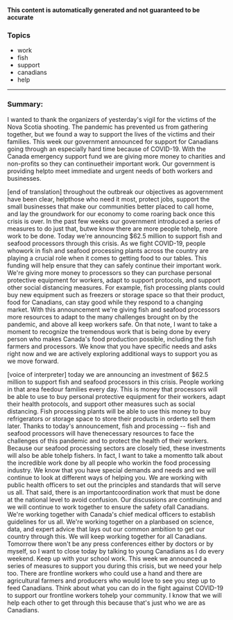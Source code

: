 **This content is automatically generated and not guaranteed to be accurate**

### Topics

- work
- fish
- support
- canadians
- help

---

### Summary:



I wanted to thank the organizers of yesterday's vigil for the victims of the Nova Scotia shooting.
The pandemic has prevented us from gathering together, but we found a way to support the lives of the victims and their families.
This week our government announced for support for Canadians going through an especially hard time because of COVID-19. With the Canada emergency support fund we are giving more money to charities and non-profits so they can continuetheir important work.
Our government is providing helpto meet immediate and urgent needs of both workers and businesses.


[end of translation] throughout the outbreak our objectives as agovernment have been clear, helpthose who need it most, protect jobs, support the small businesses that make our communities better placed to call home, and lay the groundwork for our economy to come roaring back once this crisis is over.
In the past few weeks our government introduced a series of measures to do just that, butwe know there are more people tohelp, more work to be done.
Today we're announcing $62.5 million to support fish and seafood processors through this crisis.
As we fight COVID-19, people whowork in fish and seafood processing plants across the country are playing a crucial role when it comes to getting food to our tables.
This funding will help ensure that they can safely continue their important work.
We're giving more money to processors so they can purchase personal protective equipment for workers, adapt to support protocols, and support other social distancing measures.
For example, fish processing plants could buy new equipment such as freezers or storage space so that their product, food for Canadians, can stay good while they respond to a changing market.
With this announcement we're giving fish and seafood processors more resources to adapt to the many challenges brought on by the pandemic, and above all keep workers safe.
On that note, I want to take a moment to recognize the tremendous work that is being done by every person who makes Canada's food production possible, including the fish farmers and processors.
We know that you have specific needs and asks right now and we are actively exploring additional ways to support you as we move forward.
 

[voice of interpreter] today we are announcing an investment of $62.5 million to support fish and seafood processors in this crisis.
People working in that area feedour families every day.
This is money that processors will be able to use to buy personal protective equipment for their workers, adapt their health protocols, and support other measures such as social distancing.
Fish processing plants will be able to use this money to buy refrigerators or storage space to store their products in orderto sell them later.
Thanks to today's announcement, fish and processing -- fish and seafood processors will have thenecessary resources to face the challenges of this pandemic and to protect the health of their workers.
Because our seafood processing sectors are closely tied, these investments will also be able tohelp fishers.
In fact, I want to take a momentto talk about the incredible work done by all people who workin the food processing industry. We know that you have special demands and needs and we will continue to look at different ways of helping you.
We are working with public health officers to set out the principles and standards that will serve us all.
That said, there is an importantcoordination work that must be done at the national level to avoid confusion.
Our discussions are continuing and we will continue to work together to ensure the safety ofall Canadians.
We're working together with Canada's chief medical officers to establish guidelines for us all.
We're working together on a planbased on science, data, and expert advice that lays out our common ambition to get our country through this.
We will keep working together for all Canadians.
Tomorrow there won't be any press conferences either by doctors or by myself, so I want to close today by talking to young Canadians as I do every weekend.
Keep up with your school work.
This week we announced a series of measures to support you during this crisis, but we need your help too.
There are frontline workers who could use a hand and there are agricultural farmers and producers who would love to see you step up to feed Canadians.
Think about what you can do in the fight against COVID-19 to support our frontline workers tohelp your community.
I know that we will help each other to get through this because that's just who we are as Canadians.